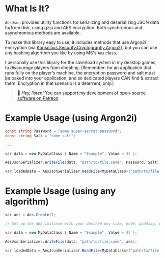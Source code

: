 # What Is It?

`AesJson` provides utility functions for serializing and deserializing JSON data to/from disk, using gzip and AES encryption. Both synchronous and asynchronous methods are available.

To make this library easy to use, it includes methods that use Argon2i encryption (via [Konscious.Security.Cryptography.Argon2](https://github.com/kmaragon/Konscious.Security.Cryptography)), but you can use any hashing algorithm you like by using MS's `Aes` class.

I personally use this library for the save/load system in my desktop games, to _discourage_ players from cheating. (Remember: for an application that runs fully on the player's machine, the encryption password and salt must be baked into your application, and so dedicated players CAN find & extract them. Encryption in that scenario is a deterrent, only.)

> [🧚 *Hey, listen!* You can support my development of open-source software on Patreon](https://www.patreon.com/BenMakesGames)

# Example Usage (using Argon2i)

```csharp
const string Password = "some super-secret password";
const string Salt = "some salt";

...

var data = new MyDataClass { Name = "Example", Value = 42 };

AesJsonSerializer.WriteFile(data, "path/to/file.save", Password, Salt);

var loadedData = AesJsonSerializer.ReadFile<MyDataClass>("path/to/file.save", Password, Salt);
```

# Example Usage (using any algorithm)

```csharp
var aes = Aes.Create();

// Set up the AES instance with your desired key size, mode, padding, etc.

var data = new MyDataClass { Name = "Example", Value = 42 };

AesJsonSerializer.WriteFile(data, "path/to/file.save", aes);

var loadedData = AesJsonSerializer.ReadFile<MyDataClass>("path/to/file.save", aes);
```
